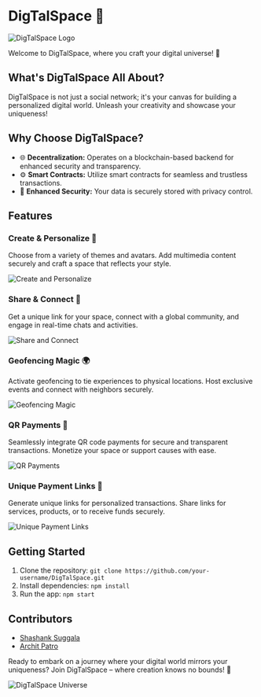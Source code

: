 # DigTalSpace 🚀

![DigTalSpace Logo](images/digtalspace-logo.png)

Welcome to DigTalSpace, where you craft your digital universe! 🌌

## What's DigTalSpace All About?

DigTalSpace is not just a social network; it's your canvas for building a personalized digital world. Unleash your creativity and showcase your uniqueness!

## Why Choose DigTalSpace?

- 🌐 **Decentralization:** Operates on a blockchain-based backend for enhanced security and transparency.
- ⚙️ **Smart Contracts:** Utilize smart contracts for seamless and trustless transactions.
- 🔐 **Enhanced Security:** Your data is securely stored with privacy control.

## Features

### Create & Personalize 🎨

Choose from a variety of themes and avatars. Add multimedia content securely and craft a space that reflects your style.

![Create and Personalize](images/create-personalize.png)

### Share & Connect 🔗

Get a unique link for your space, connect with a global community, and engage in real-time chats and activities.

![Share and Connect](images/share-connect.png)

### Geofencing Magic 🌍

Activate geofencing to tie experiences to physical locations. Host exclusive events and connect with neighbors securely.

![Geofencing Magic](images/geofencing.png)

### QR Payments 💸

Seamlessly integrate QR code payments for secure and transparent transactions. Monetize your space or support causes with ease.

![QR Payments](images/qr-payments.png)

### Unique Payment Links 🔗

Generate unique links for personalized transactions. Share links for services, products, or to receive funds securely.

![Unique Payment Links](images/unique-payment-links.png)

## Getting Started

1. Clone the repository: `git clone https://github.com/your-username/DigTalSpace.git`
2. Install dependencies: `npm install`
3. Run the app: `npm start`

## Contributors

- [Shashank Suggala](https://github.com/Krintox)
- [Archit Patro](https://github.com/Archit-Patro)

Ready to embark on a journey where your digital world mirrors your uniqueness? Join DigTalSpace – where creation knows no bounds! 🚀

![DigTalSpace Universe](images/digtalspace-universe.png)
